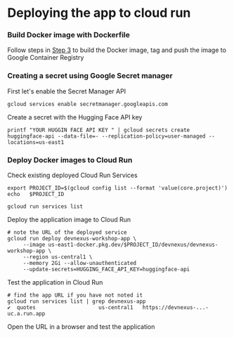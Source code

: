 # Deploying the app to cloud run

### Build Docker image with Dockerfile
Follow steps in [Step 3](Step3.md) to build the Docker image, tag and push the image to Google Container Registry

### Creating a secret using Google Secret manager
First let's enable the Secret Manager API
```shell
gcloud services enable secretmanager.googleapis.com
```
Create a secret with the Hugging Face API key
```shell
printf "YOUR HUGGIN FACE API KEY " | gcloud secrets create huggingface-api --data-file=- --replication-policy=user-managed --locations=us-east1
````
### Deploy Docker images to Cloud Run

Check existing deployed Cloud Run Services

```shell
export PROJECT_ID=$(gcloud config list --format 'value(core.project)')
echo   $PROJECT_ID

gcloud run services list
```
Deploy the application image to Cloud Run

```
# note the URL of the deployed service
gcloud run deploy devnexus-workshop-app \
     --image us-east1-docker.pkg.dev/$PROJECT_ID/devnexus/devnexus-workshop-app \
     --region us-central1 \
     --memory 2Gi --allow-unauthenticated
     --update-secrets=HUGGING_FACE_API_KEY=huggingface-api
```
Test the application in Cloud Run

```
# find the app URL if you have not noted it
gcloud run services list | grep devnexus-app
✔  quotes                    us-central1   https://devnexus-...-uc.a.run.app       
```
Open the URL in a browser and test the application